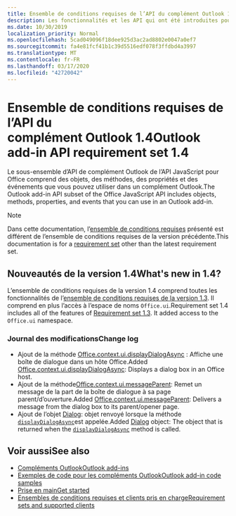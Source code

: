 ```yaml
---
title: Ensemble de conditions requises de l’API du complément Outlook 1.4
description: Les fonctionnalités et les API qui ont été introduites pour les compléments Outlook et les API JavaScript Office dans le cadre de l’API de boîte aux lettres 1,4.
ms.date: 10/30/2019
localization_priority: Normal
ms.openlocfilehash: 5cad049096f18dee925d3ac2ad8802e0047a0ef7
ms.sourcegitcommit: fa4e81fcf41b1c39d5516edf078f3ffdbd4a3997
ms.translationtype: MT
ms.contentlocale: fr-FR
ms.lasthandoff: 03/17/2020
ms.locfileid: "42720042"
---
```

# <a name="outlook-add-in-api-requirement-set-14"></a><span data-ttu-id="38585-103">Ensemble de conditions requises de l’API du complément Outlook 1.4</span><span class="sxs-lookup"><span data-stu-id="38585-103">Outlook add-in API requirement set 1.4</span></span>

<span data-ttu-id="38585-104">Le sous-ensemble d’API de complément Outlook de l’API JavaScript pour Office comprend des objets, des méthodes, des propriétés et des événements que vous pouvez utiliser dans un complément Outlook.</span><span class="sxs-lookup"><span data-stu-id="38585-104">The Outlook add-in API subset of the Office JavaScript API includes objects, methods, properties, and events that you can use in an Outlook add-in.</span></span>

> [!NOTE]
> <span data-ttu-id="38585-105">Dans cette documentation, l’[ensemble de conditions requises](../../requirement-sets/outlook-api-requirement-sets.md) présenté est différent de l’ensemble de conditions requises de la version précédente.</span><span class="sxs-lookup"><span data-stu-id="38585-105">This documentation is for a [requirement set](../../requirement-sets/outlook-api-requirement-sets.md) other than the latest requirement set.</span></span>

## <a name="whats-new-in-14"></a><span data-ttu-id="38585-106">Nouveautés de la version 1.4</span><span class="sxs-lookup"><span data-stu-id="38585-106">What's new in 1.4?</span></span>

<span data-ttu-id="38585-p101">L’ensemble de conditions requises de la version 1.4 comprend toutes les fonctionnalités de l’[ensemble de conditions requises de la version 1.3](../requirement-set-1.3/outlook-requirement-set-1.3.md). Il comprend en plus l’accès à l’espace de noms `Office.ui`.</span><span class="sxs-lookup"><span data-stu-id="38585-p101">Requirement set 1.4 includes all of the features of [Requirement set 1.3](../requirement-set-1.3/outlook-requirement-set-1.3.md). It added access to the `Office.ui` namespace.</span></span>

### <a name="change-log"></a><span data-ttu-id="38585-109">Journal des modifications</span><span class="sxs-lookup"><span data-stu-id="38585-109">Change log</span></span>

- <span data-ttu-id="38585-110">Ajout de la méthode [Office.context.ui.displayDialogAsync](/javascript/api/office/office.ui#displaydialogasync-startaddress--options--callback-) : Affiche une boîte de dialogue dans un hôte Office.</span><span class="sxs-lookup"><span data-stu-id="38585-110">Added [Office.context.ui.displayDialogAsync](/javascript/api/office/office.ui#displaydialogasync-startaddress--options--callback-): Displays a dialog box in an Office host.</span></span>
- <span data-ttu-id="38585-111">Ajout de la méthode[Office.context.ui.messageParent](/javascript/api/office/office.ui#messageparent-message-): Remet un message de la part de la boîte de dialogue à sa page parent/d’ouverture.</span><span class="sxs-lookup"><span data-stu-id="38585-111">Added [Office.context.ui.messageParent](/javascript/api/office/office.ui#messageparent-message-): Delivers a message from the dialog box to its parent/opener page.</span></span>
- <span data-ttu-id="38585-112">Ajout de l’objet [Dialog](/javascript/api/office/office.dialog): objet renvoyé lorsque la méthode [`displayDialogAsync`](/javascript/api/office/office.ui#displaydialogasync-startaddress--options--callback-)est appelée.</span><span class="sxs-lookup"><span data-stu-id="38585-112">Added [Dialog](/javascript/api/office/office.dialog) object: The object that is returned when the [`displayDialogAsync`](/javascript/api/office/office.ui#displaydialogasync-startaddress--options--callback-) method is called.</span></span>

## <a name="see-also"></a><span data-ttu-id="38585-113">Voir aussi</span><span class="sxs-lookup"><span data-stu-id="38585-113">See also</span></span>

- [<span data-ttu-id="38585-114">Compléments Outlook</span><span class="sxs-lookup"><span data-stu-id="38585-114">Outlook add-ins</span></span>](../../../outlook/outlook-add-ins-overview.md)
- [<span data-ttu-id="38585-115">Exemples de code pour les compléments Outlook</span><span class="sxs-lookup"><span data-stu-id="38585-115">Outlook add-in code samples</span></span>](https://developer.microsoft.com/outlook/gallery/?filterBy=Outlook,Samples,Add-ins)
- [<span data-ttu-id="38585-116">Prise en main</span><span class="sxs-lookup"><span data-stu-id="38585-116">Get started</span></span>](../../../quickstarts/outlook-quickstart.md)
- [<span data-ttu-id="38585-117">Ensembles de conditions requises et clients pris en charge</span><span class="sxs-lookup"><span data-stu-id="38585-117">Requirement sets and supported clients</span></span>](../../requirement-sets/outlook-api-requirement-sets.md)
